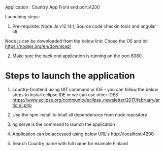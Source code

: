Application : Country App Front end
port:4200


Launching steps:

1) Pre-requisite: Node Js v12.14.1, Source code checkin tools and angular cli

Node js can be downloaded from the below link: Chose the OS and bit
https://nodejs.org/en/download/


2) Make sure the back end application is running on the port 8080

Steps to launch the application
===================================

1) country-frontend using GIT command or IDE -
	  you can follow the below steps to install eclipse IDE or we can use other IDES
	  https://www.eclipse.org/community/eclipse_newsletter/2017/february/article1.php

2) Use the npm install to intall all dependencies from node repository

3) ng serve is the command to launch the application

4) Application can be accessed using below URL's
	http://localhost:4200

5) Search Country name with full name for example Finland